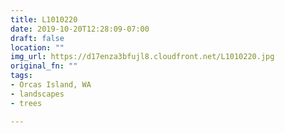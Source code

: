 ```yaml
---
title: L1010220
date: 2019-10-20T12:28:09-07:00
draft: false
location: ""
img_url: https://d17enza3bfujl8.cloudfront.net/L1010220.jpg
original_fn: ""
tags:
- Orcas Island, WA
- landscapes
- trees

---
```

